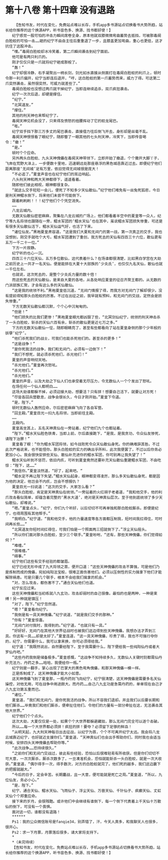 # 第十八卷 第十四章 没有退路
        【告知书友，时代在变化，免费站点难以长存，手机app多书源站点切换看书大势所趋，站长给你推荐的这个换源APP，听书音色多、换源、找书都好使！】
       纪宁感觉一股可怕的冲击力瞬间席卷全身，原本他就双膝微微弯曲蓄势去抵挡，可被那毒阕白脸蛟的可怕一击……砸的纪宁不由自主往后重重退了一步，且膝盖更加弯曲，重心也更低，这才抗住了这股冲击。
       “噗。”毒阕白脸蛟却冰冷笑着，第二爪瞬间袭击到纪宁面前。
       他可是有两只利爪的。
       刚才仅仅只是一爪就将纪宁砸成那般了。
       “轰！”
       纪宁却很冷静，右手凝聚出一柄长剑，剑光如水直接从侧面打在毒阕白脸蛟的利爪上，顿时令那一利爪偏开，纪宁当即连后退开，“哼，这白脸蛟的第一爪蓄势而来，威力了得。可这第二爪突然袭击，虽然很突然，可威力就差些了。”
       毒阕白脸蛟也没想过两爪就干掉纪宁，当即连继续追杀，双爪疯狂袭击。
       纪宁一次次后退，却硬是撑住。
       “纪宁。”
       “北冥道友。”
       “撑住。”
       其他的刑天神也来帮纪宁了。
       毒阕天神见机会没了，只来得及愤怒的扭腰挥动了它的蛟龙尾巴。
       “嘭。”
       纪宁双手挡下那三万多丈的尾巴袭击，直接借力往后倒飞开去，身形却是丝毫不乱。
       毒阕天神恨恨看了眼纪宁，随即瞥了一眼其他的七头刑天神，冷笑下，当即传音喝令：“撤！”
       “是。”
       顿时个个应命。
       另外两头白脸蛟、九头天神傀儡在毒阕天神带领下，立即开始了撤退，个个撒开大脚丫子，飞奔在荒野大泽上，一步便数十里地，迅速朝远处那座悬浮的黑色城邑靠近过去。即便纪宁他们距离那座‘无间城’足有万里，依旧觉得无间城很是庞大！
       “不必追了。”夏皇声音也在纪宁他们的耳边响起。
       八头刑天神和两大天神都停下，遥遥看着。
       随即他们彼此相视，眼神都很复杂。
       “就这么交手短短一会儿，便死了不知多少天仙散仙。”纪宁他们难免有一丝兔死狐悲，今日是刑天神鳛水倒下，将来他们未尝不可能倒下。
       跟着刷刷刷！！！纪宁他们个个凭空消失。
       ……
       八龙云城内。
       无数天仙散仙密密麻麻，聚集在八龙云城的广场上，他们都看着半空中的夏皇等一众人，纪宁等九名将领也跟随在一旁，鳛水军团的‘鳛水天仙’也在其中，虽说鳛水军团损失惨重，可还是有很多天仙散仙活下，鳛水天仙运气好，也活了下来。
       “诸位仙友。”黑袍夏皇肃容道，“这是我们大夏和无间门的第一战，第一次真正的交手，我也没想到，刚交手就吃个大亏。鳛水军团遭到了重创，我方死去的天仙有四百三十六位，散仙更有五万一千二十一位。”
       下方一片寂静。
       纪宁听的也心一沉。
       四百三十六位天仙，五万多位散仙，这代表着什么？在场谁都很清楚，比如黑白学宫在大劫之前历史上一共才一名天仙。便是能排在大夏十大部族的‘少炎氏’，也仅仅九名天仙，散仙也就一千位左右。
       也就说，这次死去的，是整个少炎氏力量的数十倍！
       而这些死去的天仙散仙，是来自大夏的各地，从各处响应夏皇的征召齐聚王都的。从无数的门派部族汇聚，才会有这么多的天仙散仙。
       “这是我的统领不利。”黑袍夏皇低沉道，“无间门情报了得，而我方对无间门了解却很少。没有提前得知那头白脸蛟的厉害。不过在出征之前，我早就有预料，和无间门的交战，定然会是损失惨重。”
       下方无数天仙散仙都沉默，个个心中沉甸甸的。
       “但是！”
       “他们损失的比我们更惨！”黑袍夏皇眼光都凶狠了些，“北冥剑仙纪宁，统领的刑天神击杀了一头白脸蛟，斩杀的天仙六百有余，斩杀的散仙更是近七万之多。”
       下方的无数天仙散仙一怔，随即眼睛亮了，甚至有些都看向了站在夏皇身侧的那个少年般的妖孽‘纪宁’。
       “他们杀死我们的战士，可我们也能杀死他们的。甚至杀的更多！”
       “这是战争！”
       “是你死我活的战争，我们和无间门，必须有一边倒下！”
       “我们不想死，就必须杀死他们，杀光他们！”
       夏皇的声音响彻天地。
       “杀光他们。”夏皇再次怒吼。
       “杀光他们。”
       “杀光他们。”
       夏皇的声音，以及大劫之下仙人们也承受着无尽压力，令无数仙人一个个发出了怒吼。
       在场任何一个仙人都明白……
       这场大劫谁都躲不掉，必须迎接大劫，想要活？只有拼！想要自己活下，就要让对方死！
       “尽皆各回兵营歇息，战争会很长久，今日才刚开始。”夏皇下令道。
       “是，陛下。”
       顿时无数仙人轰然应命，尔后密密麻麻飞向了各自军营。
       “回主殿。”夏皇目光一扫九名将领，当即前往主殿。
       ……
       主殿内。
       夏皇高坐其上，五名天神真仙在一旁站着，纪宁他们九个也都站着。
       “陛下。”鳛水天仙脸色铁青，当即上前，尔后直接跪下，“是我，是我贪功，令众仙友惨死，请陛下治罪！”
       夏皇看了眼：“你为鳛水军团将领，如今战败死令众天仙散仙身死。你的确难辞其咎。不过此次严格说来，也不能怪你。那头白脸蛟的实力的确出乎所料，此次我便罢了，不过以后你务必更加小心。我会很快安排些天仙、散仙补充进你的鳛水军团，你可别再让我失望了！”
       鳛水天仙听到不惩罚，依旧内疚，可听到夏皇竟然还要补充天仙散仙重建鳛水军团，不由吃惊：“陛下，这……”
       “我信你。”夏皇淡然道，“好了，起来吧。“
       “鳛水定不再让陛下失望。”鳛水天仙起身，眼神都变得凌厉，那么多天仙散仙身死，都是因为他的决定，他岂会不内疚，岂会不想报仇？
       夏皇目光一扫说道：“这次的交手，大家怎么看？”
       “那头白脸蛟，肯定是天神真仙在统领。”一旁站着的火红胡子老者道，“我和他交手，他的利爪攻击看似简单，却蕴含着完整的‘黑水大道’，绝对是天神真仙层次。至于他到底统领了多少天仙散仙，却难说。”
       “嗯。”夏皇点头，“纪宁，你们九个听好，以后切切不可再单独和那白脸蛟厮杀。即便是纪宁，也得周围有其他帮手。”
       “我明白。”纪宁道，“我和他交手，他的力量速度等各方面都压制我，短时间我扛得住，可时间再长些……”
       “北冥道友你短时间扛得住，可我们怕是一个照面两三招就倒下了。”浮尘天仙摇头。
       “所以你们面对那头白脸蛟，至少三个联手。”夏皇吩咐，“还有，那些天神傀儡，你们觉得如何？”
       “难缠。”
       “很难缠。”
       “碍事。”
       纪宁他们这些有交手经验的都皱眉。
       纪宁已经无形中成了九大将领之首，便开口道：“这些天神傀儡的攻击不算强，可是他们乃是炼制而成的傀儡，宛如纯阳法宝般，很难正面伤害他们。必须以压倒性的实力擒拿下他们才能解除祸患。可是只要几个联手，根本不会给我们擒拿的机会。”
       “对，怎么攻击，都伤害不了。”通合天仙他们也道。
       纪宁反应过来。
       这些天神傀儡和当初练就八九玄功，攻击却弱时的自己很像。最怕的也是两种，一种是束缚！另一种就是镇压！
       “对了，陛下。”纪宁忽然道。
       “嗯？”夏皇看向纪宁。
       “我倒是有一具天神傀儡。”纪宁说道，“就是我们交手的那种。”
       “你有？”夏皇惊喜。
       “无间门对付我时，我得到的。”纪宁道，“也就只有一具。”
       “好好好，无间门在其他大世界征战时也被我们这边得到些天神傀儡，我想办法才弄到三具。你这有一具……却是太好了。”夏皇连道，“这一具天神傀儡，珍贵了得，我也不可强行夺你的，纪宁，你需要什么，我可以拿来换，你可必须得给我。”
       纪宁道：“我既然说出，自然要给陛下。至于我需要什么，陛下便给我一些纯阳仙丹或者大罗仙丹吧。”
       “这些丹药我倒是储备极多。”夏皇感慨，“这战争不知持续多久，无数仙人关键时刻都需仙丹补充法力，丹药之多……哈哈，我便给你一瓶。”
       纪宁则是一翻手，掌心出现了巴掌大的黑色弯角傀儡，和那天神傀儡一模一样。
       正是炼制成了，这天神傀儡才能大小如意。
       这天神傀儡飞到了夏皇那，一瓶丹药则飞向纪宁，纪宁很清楚，这天神傀儡是需要多名天仙操控，对他无用，可在战争中用途颇大。而丹药……自己八九玄功是急需丹药的，单单现在自己才八九玄功第五重而已。
       “诸位。”
       夏皇道，“我们和无间门，是你死我活的战争。所以不容我们退却。并且我们以后要长期和他们厮杀……毕竟我们和他们厮杀，便牵扯住他们。令他们的力量有一部分牵扯在这，无法袭击其他大世界。”
       纪宁他们个个点头。
       这次大劫，大夏仅仅是一处，如果个个大世界都躲避藏拙，那么无间门完全可以逐个击破。
       所以……每一个大世界都必须拼！疯狂的拼！要夺？必须留下足够的鲜血！
       “从明天起，九大刑天神每日出去征战，以纪宁为首，个个不可离开纪宁太远。我会将八龙云城靠近纪宁，也好就近支援你们。”夏皇道，“天神真仙们也会出手帮助你们，同时我也会适当时候，安排四头天神傀儡去帮助你等。”
       “此次战争……恐持续很久。”
       “之前你们和无间门交战过，彼此有些经验，恐怕以后很难轻易有所收获。但是你们切切不可大意，一次次厮杀，厮杀次数多了，一旦凑准机会，恐怕就能斩杀一头白脸蛟，就是一次大收获。”夏皇道，“偶尔得手一次，得手数次，对方的白脸蛟就完了。他们死的越多，我们这边赢下的把握就越大。”
       “今后的日子，定会辛苦。长期鏖战，且一大意，便可能就是死亡之局。”夏皇道，“所以，九位仙友，务必小心。”
       “是，陛下。”
       纪宁、通合天仙、鳛水天仙、飞雨仙子、浮尘天仙、万兽天仙、千针仙子、疯癫天仙、丈虹天仙个个郑重应命。
       接下来的岁月，会很残酷。或许他们中会继续有谁倒下，每一个倒下代表着上千天仙十万散仙的倒下，可没有一个畏惧。
       面对这一切，谁都没有退路！
       ******
       Ps1：我的公众微信账号是fanqie34，别弄错了，汗，今天人真多，和我聊天人也很多，很开心。
       Ps2：求一下月票，月票落后很多，请大家将支持下。
       *
       *（未完待续）
       【告知书友，时代在变化，免费站点难以长存，手机app多书源站点切换看书大势所趋，站长给你推荐的这个换源APP，听书音色多、换源、找书都好使！】